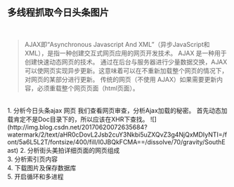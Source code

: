 ## 多线程抓取今日头条图片
<br />


> AJAX即“Asynchronous Javascript And XML”（异步JavaScript和XML），是指一种创建交互式网页应用的网页开发技术。
> AJAX 是一种用于创建快速动态网页的技术。 
> 通过在后台与服务器进行少量数据交换，AJAX 可以使网页实现异步更新。这意味着可以在不重新加载整个网页的情况下，对网页的某部分进行更新。 
> 传统的网页（不使用 AJAX）如果需要更新内容，必须重载整个网页页面（html页面）。


<br />
1. 分析今日头条ajax 网页
我们查看网页审查，分析Ajax加载的秘密。 
首先动态加载肯定不是Doc目录下的，所以应该在XHR下查找。 
![](http://img.blog.csdn.net/20170620072635684?watermark/2/text/aHR0cDovL2Jsb2cuY3Nkbi5uZXQvZ3g4NjQxMDIyNTI=/font/5a6L5L2T/fontsize/400/fill/I0JBQkFCMA==/dissolve/70/gravity/SouthEast)
2. 分析街头美拍详细页面的网页组成<br>
3. 分析索引页内容<br>
4. 下载图片及保存数据库<br>
5. 开启循环和多进程<br>
<br>